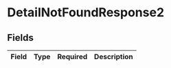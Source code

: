 # DetailNotFoundResponse2


## Fields

| Field       | Type        | Required    | Description |
| ----------- | ----------- | ----------- | ----------- |